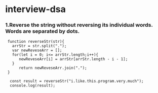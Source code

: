 # interview-dsa

### 1.Reverse the string without reversing its individual words. Words are separated by dots.

```<language identifier>
 function reverseStr(str){
   arrStr = str.split(".");
   var newReveseArr = [];
   for(let i = 0; i<= arrStr.length;i++){
      newReveseArr[i] = arrStr[arrStr.length - i - 1];
   }
      return newReveseArr.join(".");
 }
 
  const result = reverseStr("i.like.this.program.very.much");
  console.log(result);

```
